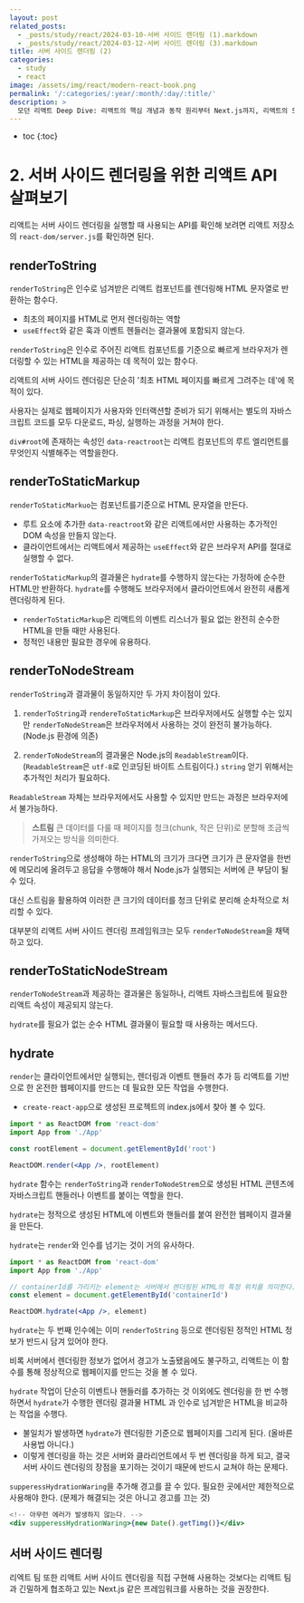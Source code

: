 ```yaml
---
layout: post
related_posts:
  - _posts/study/react/2024-03-10-서버 사이드 렌더링 (1).markdown
  - _posts/study/react/2024-03-12-서버 사이드 렌더링 (3).markdown
title: 서버 사이드 렌더링 (2)
categories:
  - study
  - react
image: /assets/img/react/modern-react-book.png
permalink: '/:categories/:year/:month/:day/:title/'
description: >
  모던 리액트 Deep Dive: 리액트의 핵심 개념과 동작 원리부터 Next.js까지, 리액트의 모든 것 - 04장 서버 사이드 렌더링 (2)
---
```


* toc
{:toc}

# 2. 서버 사이드 렌더링을 위한 리액트 API 살펴보기

리액트는 서버 사이드 렌더링을 실행할 때 사용되는 API를 확인해 보려면 리액트 저장소의 `react-dom/server.js`를 확인하면 된다. 

## renderToString

`renderToString`은 인수로 넘겨받은 리액트 컴포넌트를 렌더링해 HTML 문자열로 반환하는 함수다.

- 최초의 페이지를 HTML로 먼저 렌더링하는 역할
- `useEffect`와 같은 훅과 이벤트 헨들러는 결과물에 포함되지 않는다.

`renderToString`은 인수로 주어진 리액트 컴포넌트를 기준으로 빠르게 브라우저가 렌더링할 수 있는 HTML을 제공하는 데 목적이 있는 함수다.

리액트의 서버 사이드 렌더링은 단순히 '최초 HTML 페이지를 빠르게 그려주는 데'에 목적이 있다. 

사용자는 실제로 웹페이지가 사용자와 인터랙션할 준비가 되기 위해서는 별도의 자바스크립트 코드를 모두 다운로드, 파싱, 실행하는 과정을 거쳐야 한다.

`div#root`에 존재하는 속성인 `data-reactroot`는 리액트 컴포넌트의 루트 엘리먼트를 무엇인지 식별해주는 역할을한다.

## renderToStaticMarkup

`renderToStaticMarkuo`는 컴포넌트를기준으로 HTML 문자열을 만든다. 

- 루트 요소에 추가한 `data-reactroot`와 같은 리액트에서만 사용하는 추가적인 DOM 속성을 만들지 않는다.
- 클라이언트에서는 리액트에서 제공하는 `useEffect`와 같은 브라우저 API를 절대로 실행할 수 없다. 

`renderToStaticMarkup`의 결과물은 `hydrate`를 수행하지 않는다는 가정하에 순수한 HTML만 반환하다. `hydrate`를 수행해도 브라우저에서 클라이언트에서 완전히 새롭게 렌더링하게 된다.

- `renderToStaticMarkup`은 리액트의 이벤트 리스너가 필요 없는 완전히 순수한 HTML을 만들 때만 사용된다. 
- 정적인 내용만 필요한 경우에 유용하다.

## renderToNodeStream

`renderToString`과 결과물이 동일하지만 두 가지 차이점이 있다.

1. `renderToString`과 `rendereToStaticMarkup`은 브라우저에서도 실행할 수는 있지만 `renderToNodeStream`은 브라우저에서 사용하는 것이 완전히 불가능하다. (Node.js 환경에 의존)

2. `renderToNodeStream`의 결과물은 Node.js의 `ReadableStream`이다. (`ReadableStream`은 `utf-8`로 인코딩된 바이트 스트림이다.) `string` 얻기 위해서는 추가적인 처리가 필요하다.

`ReadableStream` 자체는 브라우저에서도 사용할 수 있지만 만드는 과정은 브라우저에서 불가능하다.

> <strong class="orange_">스트림</strong>
> 큰 데이터를 다룰 때 페이지를 청크(chunk, 작은 단위)로 분할해 조금씩 가져오는 방식을 의미한다.

`renderToString`으로 생성해야 하는 HTML의 크기가 크다면 크기가 큰 문자열을 한번에 메모리에 올려두고 응답을 수행해야 해서 Node.js가 실행되는 서버에 큰 부담이 될 수 있다.  

대신 스트림을 활용하여 이러한 큰 크기의 데이터를 청크 단위로 분리해 순차적으로 처리할 수 있다.

대부분의 리액트 서버 사이드 렌더링 프레임워크는 모두 `renderToNodeStream`을 채택하고 있다.

## renderToStaticNodeStream

`renderToNodeStream`과 제공하는 결과물은 동일하나, 리액트 자바스크립트에 필요한 리액트 속성이 제공되지 않는다. 

`hydrate`를 필요가 없는 순수 HTML 결과물이 필요할 때 사용하는 메서드다.

## hydrate

`render`는 클라이언트에서만 실행되는, 렌더링과 이벤트 핸들러 추가 등 리액트를 기반으로 한 온전한 웹페이지를 만드는 데 필요한 모든 작업을 수행한다.

- `create-react-app`으로 생성된 프로젝트의 index.js에서 찾아 볼 수 있다.

```jsx
import * as ReactDOM from 'react-dom'
import App from './App'

const rootElement = document.getElementById('root')

ReactDOM.render(<App />, rootElement)
```

`hydrate` 함수는 `renderToString`과 `renderToNodeStrem`으로 생성된 HTML 콘텐츠에 자바스크립트 핸들러나 이벤트를 붙이는 역할을 한다.

`hydrate`는 정적으로 생성된 HTML에 이벤트와 핸들러를 붙여 완전한 웹페이지 결과물을 만든다.

`hydrate`는 `render`와 인수를 넘기는 것이 거의 유사하다.

```jsx
import * as ReactDOM from 'react-dom'
import App from './App'

// containerId를 가리키는 element는 서버에서 렌더링된 HTML의 특정 위치를 의미한다.
const element = document.getElementById('containerId')

ReactDOM.hydrate(<App />, element)
```

`hydrate`는 두 번째 인수에는 이미 `renderToString` 등으로 렌더링된 정적인 HTML 정보가 반드시 담겨 있어야 한다.

비록 서버에서 렌더링한 정보가 없어서 경고가 노출됐음에도 불구하고, 리액트는 이 함수를 통해 정상적으로 웹페이지를 만드는 것을 볼 수 있다. 

`hydrate` 작업이 단순히 이벤트나 핸들러를 추가하는 것 이외에도 렌더링을 한 번 수행하면서 `hydrate`가 수행한 렌더링 결과물 HTML 과 인수로 넘겨받은 HTML을 비교하는 작업을 수행다.

- 불일치가 발생하면 `hydrate`가 렌더링한 기준으로 웹페이지를 그리게 된다. (올바른 사용법 아니다.)
- 이렇게 렌더링을 하는 것은 서버와 클라리언트에서 두 번 렌더링을 하게 되고, 결국 서버 사이드 렌더링의 장점을 포기하는 것이기 때문에 반드시 교쳐야 하는 문제다.

`supperessHydrationWaring`을 추가해 경고를 끌 수 있다. 필요한 곳에서만 제한적으로 사용해야 한다. (문제가 해결되는 것은 아니고 경고를 끄는 것)

```jsx
<!-- 아무런 에러가 발생하지 않는다. -->
<div supperessHydrationWaring>{new Date().getTimg()}</div>
```

## 서버 사이드 렌더링 

리엑트 팀 또한 리액트 서버 사이드 렌더링을 직접 구현해 사용하는 것보다는 리액트 팀과 긴밀하게 협조하고 있는 Next.js 같은 프레임워크를 사용하는 것을 권장한다.